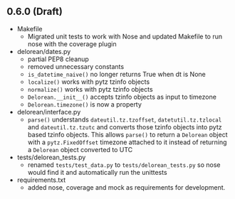 0.6.0 (Draft)
-------------
- Makefile
    - Migrated unit tests to work with Nose and updated Makefile to run nose with the coverage plugin
- delorean/dates.py
    - partial PEP8 cleanup
    - removed unnecessary constants
    - `is_datetime_naive()` no longer returns True when dt is None
    - `localize()` works with pytz tzinfo objects
    - `normalize()` works with pytz tzinfo objects
    - `Delorean.__init__()` accepts tzinfo objects as input to timezone
    - `Delorean.timezone()` is now a property
- delorean/interface.py
    - `parse()` understands `dateutil.tz.tzoffset`, `datetutil.tz.tzlocal` and `dateutil.tz.tzutc` and converts those tzinfo
      objects into pytz based tzinfo objects.  This allows `parse()` to return a `Delorean` object with a `pytz.FixedOffset`
      timezone attached to it instead of returning a `Delorean` object converted to UTC
- tests/delorean\_tests.py
    - renamed `tests/test_data.py` to `tests/delorean_tests.py` so nose would find it and automatically run the
      unittests
- requirements.txt
    - added nose, coverage and mock as requirements for development.

